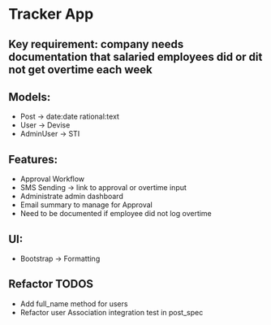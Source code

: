 # Tracker App

## Key requirement: company needs documentation that salaried employees did or dit not get overtime each week

## Models:
  - Post -> date:date rational:text
  - User -> Devise
  - AdminUser -> STI

## Features:
  - Approval Workflow
  - SMS Sending -> link to approval or overtime input
  - Administrate admin dashboard
  - Email summary to manage for Approval
  - Need to be documented if employee did not log overtime

## UI:
  - Bootstrap -> Formatting
## Refactor TODOS
  - Add full_name method for users
  - Refactor user Association integration test in post_spec

